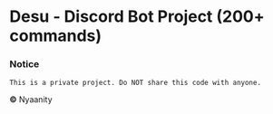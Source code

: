 # Desu - Discord Bot Project (200+ commands)

### Notice
    This is a private project. Do NOT share this code with anyone.



**©** Nyaanity